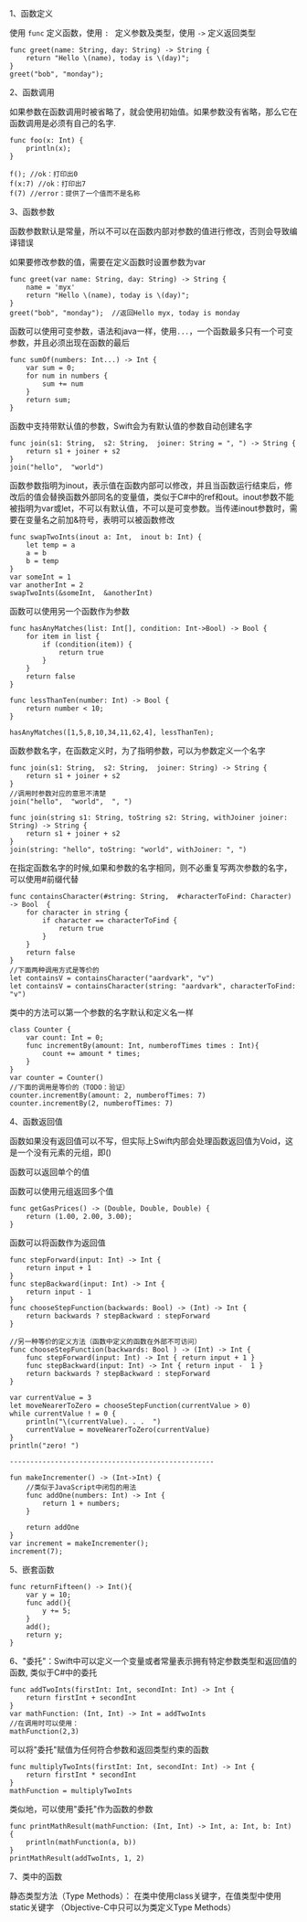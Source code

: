 1、函数定义

使用 `func` 定义函数，使用 `: ` 定义参数及类型，使用 `->` 定义返回类型

	func greet(name: String, day: String) -> String {
		return "Hello \(name), today is \(day)";
	}
	greet("bob", "monday");

2、函数调用

如果参数在函数调用时被省略了，就会使用初始值。如果参数没有省略，那么它在函数调用是必须有自己的名字.

	func foo(x: Int) {
		println(x);
	}

	f(); //ok：打印出0
	f(x:7) //ok：打印出7
	f(7) //error：提供了一个值而不是名称

3、函数参数

函数参数默认是常量，所以不可以在函数内部对参数的值进行修改，否则会导致编译错误

如果要修改参数的值，需要在定义函数时设置参数为var

	func greet(var name: String, day: String) -> String {
		name = 'myx'
		return "Hello \(name), today is \(day)";
	}
	greet("bob", "monday");  //返回Hello myx, today is monday

函数可以使用可变参数，语法和java一样，使用`...`，一个函数最多只有一个可变参数，并且必须出现在函数的最后

	func sumOf(numbers: Int...) -> Int {
		var sum = 0;
		for num in numbers {
			sum += num
		}
		return sum;
	}

函数中支持带默认值的参数，Swift会为有默认值的参数自动创建名字

	func join(s1: String,  s2: String,  joiner: String = ", ") -> String {
		return s1 + joiner + s2
	}
	join("hello",  "world")

函数参数指明为inout，表示值在函数内部可以修改，并且当函数运行结束后，修改后的值会替换函数外部同名的变量值，类似于C#中的ref和out。inout参数不能被指明为var或let，不可以有默认值，不可以是可变参数。当传递inout参数时，需要在变量名之前加&符号，表明可以被函数修改
	
	func swapTwoInts(inout a: Int,  inout b: Int) {
	    let temp = a
	    a = b
	    b = temp
	}
	var someInt = 1
	var anotherInt = 2
	swapTwoInts(&someInt,  &anotherInt)

函数可以使用另一个函数作为参数

	func hasAnyMatches(list: Int[], condition: Int->Bool) -> Bool {
		for item in list {
			if (condition(item)) {
				return true
			}
		}
		return false
	}

	func lessThanTen(number: Int) -> Bool {
		return number < 10;
	}
	
	hasAnyMatches([1,5,8,10,34,11,62,4], lessThanTen);

函数参数名字，在函数定义时，为了指明参数，可以为参数定义一个名字

	func join(s1: String,  s2: String,  joiner: String) -> String {
		return s1 + joiner + s2
	}
	//调用时参数对应的意思不清楚
	join("hello",  "world",  ", ")  

	func join(string s1: String, toString s2: String, withJoiner joiner: String) -> String {
		return s1 + joiner + s2
	}
	join(string: "hello", toString: "world", withJoiner: ", ")  

在指定函数名字的时候,如果和参数的名字相同，则不必重复写两次参数的名字，可以使用#前缀代替

	func containsCharacter(#string: String,  #characterToFind: Character) -> Bool  {
		for character in string {
	        if character == characterToFind {
	            return true
			}
		}
	    return false
	}
	//下面两种调用方式是等价的
	let containsV = containsCharacter("aardvark", "v")
	let containsV = containsCharacter(string: "aardvark", characterToFind: "v")

类中的方法可以第一个参数的名字默认和定义名一样

	class Counter {
		var count: Int = 0;
		func incrementBy(amount: Int, numberofTimes times : Int){
			count += amount * times;
		}
	}
	var counter = Counter()
	//下面的调用是等价的（TODO：验证）
	counter.incrementBy(amount: 2, numberofTimes: 7)
	counter.incrementBy(2, numberofTimes: 7)

4、函数返回值

函数如果没有返回值可以不写，但实际上Swift内部会处理函数返回值为Void，这是一个没有元素的元组，即()

函数可以返回单个的值

函数可以使用元组返回多个值

	func getGasPrices() -> (Double, Double, Double) {
		return (1.00, 2.00, 3.00);
	}

函数可以将函数作为返回值

	func stepForward(input: Int) -> Int {
		return input + 1
	}
	func stepBackward(input: Int) -> Int {
		return input - 1
	}
	func chooseStepFunction(backwards: Bool) -> (Int) -> Int {
	    return backwards ? stepBackward : stepForward
	}

	//另一种等价的定义方法（函数中定义的函数在外部不可访问）
	func chooseStepFunction(backwards: Bool ) -> (Int) -> Int {
	    func stepForward(input: Int) -> Int { return input + 1 }
	    func stepBackward(input: Int) -> Int { return input -  1 }
	    return backwards ? stepBackward : stepForward
	}

	var currentValue = 3
	let moveNearerToZero = chooseStepFunction(currentValue > 0)
	while currentValue ! = 0 {
	    println("\(currentValue). . .  ")
	    currentValue = moveNearerToZero(currentValue)
	}
	println("zero! ")

	--------------------------------------------------

	fun makeIncrementer() -> (Int->Int) {
		//类似于JavaScript中闭包的用法
		func addOne(numbers: Int) -> Int {
			return 1 + numbers;
		}
	
		return addOne
	}
	var increment = makeIncrementer();
	increment(7);

5、嵌套函数

	func returnFifteen() -> Int(){
		var y = 10;
		func add(){
			y += 5;
		}
		add();
		return y;
	}

6、"委托"：Swift中可以定义一个变量或者常量表示拥有特定参数类型和返回值的函数, 类似于C#中的委托

	func addTwoInts(firstInt: Int, secondInt: Int) -> Int {
		return firstInt + secondInt
	}
	var mathFunction: (Int, Int) -> Int = addTwoInts
	//在调用时可以使用：
	mathFunction(2,3)

可以将"委托"赋值为任何符合参数和返回类型约束的函数

	func multiplyTwoInts(firstInt: Int, secondInt: Int) -> Int {
		return firstInt * secondInt
	}
	mathFunction = multiplyTwoInts

类似地，可以使用"委托"作为函数的参数

	func printMathResult(mathFunction: (Int, Int) -> Int, a: Int, b: Int) {
		println(mathFunction(a, b))
	}
	printMathResult(addTwoInts, 1, 2)

7、类中的函数 

静态类型方法（Type Methods）： 在类中使用class关键字，在值类型中使用static关键字
（Objective-C中只可以为类定义Type Methods）